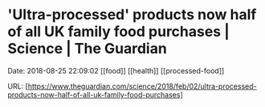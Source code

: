 # &#039;Ultra-processed&#039; products now half of all UK family food purchases | Science | The Guardian

Date: 2018-08-25 22:09:02
[[food]] [[health]] [[processed-food]]

URL: [https://www.theguardian.com/science/2018/feb/02/ultra-processed-products-now-half-of-all-uk-family-food-purchases]
